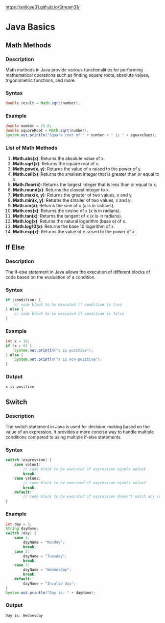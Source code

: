 https://anilove31.github.io/Stream31/


# Java Basics

## Math Methods

### Description
Math methods in Java provide various functionalities for performing mathematical operations such as finding square roots, absolute values, trigonometric functions, and more.

### Syntax
```java
double result = Math.sqrt(number);
```

### Example
```java
double number = 25.0;
double squareRoot = Math.sqrt(number);
System.out.println("Square root of " + number + " is " + squareRoot);
```

### List of Math Methods
1. **Math.abs(x)**: Returns the absolute value of x.
2. **Math.sqrt(x)**: Returns the square root of x.
3. **Math.pow(x, y)**: Returns the value of x raised to the power of y.
4. **Math.ceil(x)**: Returns the smallest integer that is greater than or equal to x.
5. **Math.floor(x)**: Returns the largest integer that is less than or equal to x.
6. **Math.round(x)**: Returns the closest integer to x.
7. **Math.max(x, y)**: Returns the greater of two values, x and y.
8. **Math.min(x, y)**: Returns the smaller of two values, x and y.
9. **Math.sin(x)**: Returns the sine of x (x is in radians).
10. **Math.cos(x)**: Returns the cosine of x (x is in radians).
11. **Math.tan(x)**: Returns the tangent of x (x is in radians).
12. **Math.log(x)**: Returns the natural logarithm (base e) of x.
13. **Math.log10(x)**: Returns the base 10 logarithm of x.
14. **Math.exp(x)**: Returns the value of e raised to the power of x.

## If Else

### Description
The if-else statement in Java allows the execution of different blocks of code based on the evaluation of a condition.

### Syntax
```java
if (condition) {
    // code block to be executed if condition is true
} else {
    // code block to be executed if condition is false
}
```

### Example
```java
int x = 10;
if (x > 0) {
    System.out.println("x is positive");
} else {
    System.out.println("x is non-positive");
}
```

### Output
```
x is positive
```

## Switch

### Description
The switch statement in Java is used for decision-making based on the value of an expression. It provides a more concise way to handle multiple conditions compared to using multiple if-else statements.

### Syntax
```java
switch (expression) {
    case value1:
        // code block to be executed if expression equals value1
        break;
    case value2:
        // code block to be executed if expression equals value2
        break;
    default:
        // code block to be executed if expression doesn't match any case
}
```

### Example
```java
int day = 3;
String dayName;
switch (day) {
    case 1:
        dayName = "Monday";
        break;
    case 2:
        dayName = "Tuesday";
        break;
    case 3:
        dayName = "Wednesday";
        break;
    default:
        dayName = "Invalid day";
}
System.out.println("Day is: " + dayName);
```

### Output
```
Day is: Wednesday
```